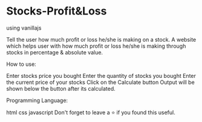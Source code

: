 # Stocks-Profit&Loss
 using vanillajs
 
Tell the user how much profit or loss he/she is making on a stock.
A website which helps user with how much profit or loss he/she is making through stocks in percentage & absolute value.

How to use:

Enter stocks price you bought
Enter the quantity of stocks you bought
Enter the current price of your stocks
Click on the Calculate button
Output will be shown below the button after its calculated.

Programming Language:

html
css
javascript
Don't forget to leave a ⭐ if you found this useful.
